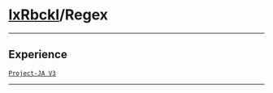 # [lxRbckl](https://github.com/lxRbckl/lxRbckl/tree/main)/Regex

---



## Experience


[`Project-JA V3`](https://github.com/lxRbckl/Project-JA/blob/V3/README.md)




---